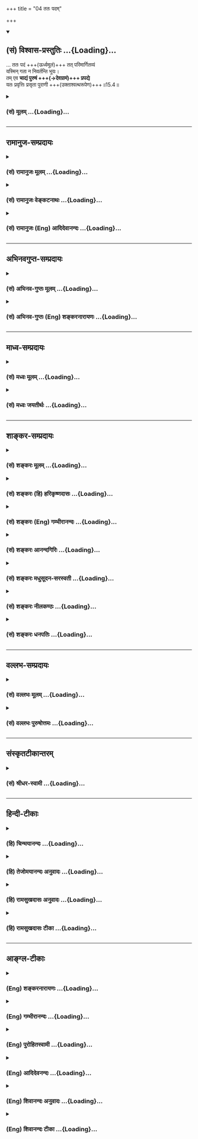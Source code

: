 +++
title = "04 ततः पदम्"

+++
<div class="js_include" newlevelforh1="2" title="(सं) विश्वास-प्रस्तुतिः" unfilled url="/purANam_vaiShNavam/mahAbhAratam/06-bhIShma-parva/03-bhagavad-gItA-parva/saMskRtam/vishvAsa-prastutiH/15_puruShottama-yogaH/04_tataH_padam.md">
<details open><summary><h2>(सं) विश्वास-प्रस्तुतिः ...{Loading}...</h2></summary>

… ततः पदं +++(ऊर्ध्वमूलं)+++ तत् परिमार्गितव्यं  
यस्मिन् गता न निवर्तन्ति भूयः।  
तम् एव **चाद्यं पुरुषं +++(→देवग्रामं)+++ प्रपद्ये**  
यतः प्रवृत्तिः प्रसृता पुराणी +++(उक्ताश्वत्थरूपेण)+++॥15.4॥
</details>
</div>
<div class="js_include collapsed" newlevelforh1="3" title="(सं) मूलम्" unfilled url="/purANam_vaiShNavam/mahAbhAratam/06-bhIShma-parva/03-bhagavad-gItA-parva/saMskRtam/mUlam/15_puruShottama-yogaH/04_tataH_padam.md">
<details><summary><h3>(सं) मूलम् ...{Loading}...</h3></summary>

ततः पदं तत्परिमार्गितव्य  
यस्मिन्गता न निवर्तन्ति भूयः।  
तमेव चाद्यं पुरुषं प्रपद्ये  
यतः प्रवृत्तिः प्रसृता पुराणी।।15.4।।
</details>
</div>


_________________
## रामानुज-सम्प्रदायः
<div class="js_include collapsed" newlevelforh1="3" title="(सं) रामानुजः मूलम्" unfilled url="/purANam_vaiShNavam/mahAbhAratam/06-bhIShma-parva/03-bhagavad-gItA-parva/saMskRtam/rAmAnujaH/mUlam/15_puruShottama-yogaH/04_tataH_padam.md">
<details><summary><h3>(सं) रामानुजः मूलम् ...{Loading}...</h3></summary>

।।15.4।।
**ततः** विषयासङ्गाद् हेतोः  
**तत् पदं परिमार्गितव्यम्** अन्वेषणीयाम्  
**यस्मिन् गता भूयः न निवर्तन्ते।** 

कथम् अनादिकालप्रवृत्तो गुणमयभोग-सङ्गः  
तन्-मूलं च विपरीतज्ञानं निवर्तते  
इति अत्र आह --,

अज्ञानादिनिवृत्तये **तम् एव च आद्यं** कृत्स्नस्य आदिभूतम्।  

&gt; मयाध्यक्षेण प्रकृतिः सूयते सचराचरम्। (गीता 9।10)  
अहं सर्वस्य प्रभवो मत्तः सर्वं प्रवर्तते।। (गीता 10।8)  
&gt; मत्तः परतरं नान्यत्किञ्चिदस्ति धनञ्जय। (गीता 7।7) 

इत्यादिषु उक्तम् आद्यं पुरुषम् एव शरणं **प्रपद्ये तम्
एव** शरणं प्रपद्येत। 

**यतः** यस्मात् कृत्स्नस्य स्रष्टुः इयं
गुणमयभोगसङ्ग-**प्रवृत्तिः पुराणी** पुरातनी **प्रसृता।**

उक्तं हि मया एव पूर्वम् एतत् -- 

&gt; दैवी ह्येषा गुणमयी  
&gt; मम माया दुरत्यया।  
&gt; मामेव ये प्रपद्यन्ते  
&gt; मायामेतां तरन्ति ते।। (गीता 7।14) 
&gt; 

इति। 

"प्रपद्य +इयतः प्रवृत्तिः" इति वा पाठः। तम् एव च आद्यं पुरुषं प्रपद्य शरणमुपगम्य इयतः अज्ञाननिवृत्त्यादेःकृत्स्नस्य एतस्य साधनभूता प्रवृत्तिः पुराणी पुरातनी प्रसृता। 

पुरातनानां मुमुक्षूणां **प्रवृत्तिः पुराणी** पुरातना हि मुमुक्षवो  
माम् एव शरणम् उपगम्य  
निर्मुक्त-बन्धाः संजाता इत्यर्थः।

</details>
</div>
<div class="js_include collapsed" newlevelforh1="3" title="(सं) रामानुजः वेङ्कटनाथः" unfilled url="/purANam_vaiShNavam/mahAbhAratam/06-bhIShma-parva/03-bhagavad-gItA-parva/saMskRtam/rAmAnujaH/venkaTanAthaH/15_puruShottama-yogaH/04_tataH_padam.md">
<details><summary><h3>(सं) रामानुजः वेङ्कटनाथः ...{Loading}...</h3></summary>

।। 15.4ननु सर्वप्रत्यक्षसम्मतेऽस्मिन् संसारेयस्तं वेद इति
कस्यचित्तद्वेदनेन प्रशंसनमयुक्तमित्यत्रोच्यतेन रूपमस्येति। नात्र
रूपानुपलम्भवचनस्य रूपाभावे तात्पर्यं; निर्दिष्टरूपविरोधादित्यभिप्रायेणाह
-- अस्य वृक्षस्येति। सर्वेषां संसारोपलम्भे सत्यपि प्रकृताकारेण नोपलम्भ
इति तथाशब्दाभिप्रेतं विवृणोति -- चतुर्मुखादित्वेनेत्यादिना। संसारिभिरिति
-- अपवर्गोपयुक्तज्ञानरहितैरिति भावः। संसारिष्वेव यस्तथा वेद; स
मुक्तप्राय इति वा। कूटस्थपितृपुत्रादिरूपेण लोकेऽपि मूलशाखापल्लवादिकं
दृश्यत इत्यत्राह -- मनुष्योऽहमिति। तेषां हेयस्यापि
संसारस्योपादानोपयुक्तं ज्ञानमस्ति न तु हानार्थमिति भावः। नान्तः
इत्यादावपि तथाशब्दस्यानुषङ्गमाह -- तथाऽस्येति।
समभिव्याहृतासङ्गशस्त्रच्छेद्यत्वानुगुणमन्तशब्दार्थमाहविनाश इति।
आत्यन्तिकप्रलय इहासङ्गनिष्पादितान्तशब्देन विवक्षितः तस्य च स्वरूपतः
कारणतश्चानुपलम्भः नित्यप्रलयमात्रं हि संसारिभिर्दृश्यत इत्यभिप्रायेणाह
-- गुणमयभोगेष्वसङ्गकृत इति। भोगशब्दोऽत्र भोग्यपरः।
प्रमाणसिद्धस्यान्तस्यादेः प्रतिष्ठायाश्च
स्वरूपनिषेधभ्रमव्युदासायउपलभ्यते इतिपदमनुषञ्जितम्।
गर्भादिरूपस्यावान्तरादेरुपलम्भात्प्रधानभूत आदिरिह विवक्षित इत्याह --
गुणसङ्ग एवेति। अत्र प्रतिष्ठाशब्देन परोक्तं परमात्माभिधानमयुक्तं;
निस्सङ्गानां सङ्गविषयस्य
तस्यासङ्गशस्त्रच्छेद्यवृक्षप्रतिष्ठात्वनिर्देशानौचित्यात् अत आदिभूतस्य
सङ्गस्यापि निदानं क्षेत्रादिस्थानीयमज्ञानमिह अर्थौचित्यात्प्रतिष्ठोच्यत
इत्याह -- अनात्मन्यात्माभिमानरूपमिति। एतेन सम्प्रतिष्ठा मध्यमिति
व्याख्याऽपि निरस्ता। अज्ञाने कथं प्रतिष्ठाशब्दवृत्तिः इत्यत्राह --
प्रतितिष्ठतीति। अयं भावः -- मूलस्थितिभूमिः वृक्षस्य प्रतिष्ठा कर्म च
संसारवृक्षस्य मूलत्वेनोक्तम् तच्चअविद्यासञ्चितं कर्म \[वि.पु.2।13।70\]
इति वचनादज्ञाने स्थितं; तदधीनत्वात्तदनुष्ठानस्य; ममकारस्यापि
कर्महेतोरहङ्कार एव कन्द इति स इह संसारवृक्षप्रतिष्ठेति। एनम् इति
सङ्गास्पदप्रकृतिवैचित्र्यपरामर्श इत्याह -- उक्तप्रकारमिति। सुष्ठुत्वं
दृढनिरूढवासनत्वेनान्यैः छेत्तुमशक्यत्वम्। विविधत्वं
प्रायश्चित्तादिभिरेकैकस्य कर्माख्यमूलस्य च्छेदेऽप्यनादिकालं
मनोवाक्कायैर्बुद्धिपूर्वकमबुद्धिपूर्वकं च
विधिनिषेधविषयविचित्रकर्मणामनन्तप्रकारसम्भृतत्वम्। असङ्गोऽपि
कदाचित्तादात्विकव्याध्यादिक्लेशादपि भवति स तु न दृढः
अतःसम्यग्ज्ञानमूलेनेत्युक्तम्। विषयत्यागदशायामिव
आत्मान्वेषणदशायामप्यसङ्गोऽनुवर्तनीय इति ज्ञापनायततश्शब्दः। अत एवततः परम्
इति परशब्दाध्याहारेण व्याख्यान्तरमयुक्तमित्यभिप्रायेणाह -- ततो
विषयासङ्गाद्धेतोरिति। आत्मानमन्विच्छेत् \[जा.उ.6\] इत्यादिसूचनायाह --
अन्वेषणीयमिति। छन्दोनुरोधाय च्छान्दसंनिवर्तन्ति इति
परस्मैपदमित्यभिप्रायेण स्वयमात्मनेपदं प्रायुङ्क्त।  
  
ननु दृढस्यासङ्गशस्त्रस्य लाभे हि तेन च्छिद्येत तदेव तु
संसारिभिर्दुर्लभतरमिति शङ्कयोत्तरग्रन्थं सङ्गमयति --
कथमिति। निर्मानमोहाः  
  

</details>
</div>
<div class="js_include collapsed" newlevelforh1="3" title="(सं) रामानुजः (Eng) आदिदेवानन्दः" unfilled url="/purANam_vaiShNavam/mahAbhAratam/06-bhIShma-parva/03-bhagavad-gItA-parva/saMskRtam/rAmAnujaH/english/AdidevAnandaH/15_puruShottama-yogaH/04_tataH_padam.md">
<details><summary><h3>(सं) रामानुजः (Eng) आदिदेवानन्दः ...{Loading}...</h3></summary>

15.3 - 15.4 The form of this tree, having its origin above, i.e., in the
four-faced Brahma and branches below in the sense that man forms the
crest through continual lineage therefrom, and also having its branches
extended above and below by actions done in the human state and forming
secondary roots - that form of the tree is not understood by people
immersed in Samsara. Only this much is perceived: 'I am a man, the son
of Devadatta, the father of Yajnadatta; I have property appropriate to
these conditions'. Likewise, it is not understood that its destruction
can be brought about by detachment from enjoyments which are based on
Gunas. Similarly it is not perceived that attachment to the Gunas alone
is the beginning of this (tree). Again, it is not perceived that the
basis of this tree is founded on ignorance which is the misconception of
self as non-self. Ignorance alone is the basis of this tree, since in it
alone the tree is fixed. This Asvattha, described above, firm-rooted,
i.e., the roots of which are firm and manifold, is to be cut off by the
strong axe of detachment, namely, detachment from the sense objects
composed of the three Gunas. This can be forged through perfect
knowledge. As one gains detachment from sense-objects, one should seek
and find out the goal from which nobody ever returns. How does this
attachment to sense-objects, which consists of the Gunas and erroneous
knowledge forming its cause, cease to exist; Sri Krsna now answers: One
should seek 'refuge (Prapadyet) in the Primal Person' alone in order to
overcome this ignorance. One should seek refuge (Prapadyeta) in Him who
is primal, namely, the beginning of all entities, as stated in the
following text: 'With Me as the Lord, the Prakrti gives birth to all
that which moves, and that which does not move' (9.10), 'I am the origin
of all; from Me proceed everything' (10.8), and 'There is nothing higher
than Me, O Arjuna' (7.7). From Me, the creator of everything, has
streamed forth this ancient activity, continuing from time immermorial,
of attachment to sense-objects consisting of Gunas. This has been
declared already by Me: 'For this divine Maya of Mine consisting of the
Gunas is hard to break through. But those who take refuge in me alone
shall pass beyond this Maya' (7.14). Or a variant of this stanza is
'prapadya iyatah pravrttih' (in place of 'prapadyet yatah pravrittih').
This gives the sense that this discipline of taking refuge in the
Supreme Person for dispelling of ignorance has continued from a distant
past. The tendencies of ancient persons seeking liberation are also
ancient. The purport is this: The ancient liberation-seekers, taking
refuge in Me alone, were released from bondage. \[This can be taken to
mean that Prapatti or taking refuge in the Lord had originated in the
Bhakti tradition of the Sri-Vaisnavites from ancient sages i.e., from
the Alvars who preceded Ramanuja by several centuries. It is not a
creation of Ramanuja\].

</details>
</div>


_________________
## अभिनवगुप्त-सम्प्रदायः
<div class="js_include collapsed" newlevelforh1="3" title="(सं) अभिनव-गुप्तः मूलम्" unfilled url="/purANam_vaiShNavam/mahAbhAratam/06-bhIShma-parva/03-bhagavad-gItA-parva/saMskRtam/abhinava-guptaH/mUlam/15_puruShottama-yogaH/04_tataH_padam.md">
<details><summary><h3>(सं) अभिनव-गुप्तः मूलम् ...{Loading}...</h3></summary>

।।15.3 -- 15.5।। न रूपमित्यादि अव्ययं तदित्यन्तम्। तं छित्त्वेति।
विशेष्ये क्रियाऽभिधीयमाना सामर्थ्यादत्र विशेषणपदमुपादत्ते दण्डी
प्रैष्याननुब्रूयात् इति विधिवत्। तेन अधोरूढानि मूलानि अस्य छिन्द्यादिति।
तत् पदं प्रशान्तम् अव्ययं पदं तदेव।

</details>
</div>
<div class="js_include collapsed" newlevelforh1="3" title="(सं) अभिनव-गुप्तः (Eng) शङ्करनारायणः" unfilled url="/purANam_vaiShNavam/mahAbhAratam/06-bhIShma-parva/03-bhagavad-gItA-parva/saMskRtam/abhinava-guptaH/english/shankaranArAyaNaH/15_puruShottama-yogaH/04_tataH_padam.md">
<details><summary><h3>(सं) अभिनव-गुप्तः (Eng) शङ्करनारायणः ...{Loading}...</h3></summary>

15.4 See Comment under 15.5

</details>
</div>


_________________
## माध्व-सम्प्रदायः
<div class="js_include collapsed" newlevelforh1="3" title="(सं) मध्वः मूलम्" unfilled url="/purANam_vaiShNavam/mahAbhAratam/06-bhIShma-parva/03-bhagavad-gItA-parva/saMskRtam/madhvaH/mUlam/15_puruShottama-yogaH/04_tataH_padam.md">
<details><summary><h3>(सं) मध्वः मूलम् ...{Loading}...</h3></summary>

।।15.4।। तदर्थं च तमेव प्रपद्ये प्रपद्येत। तच्चोक्तं तत्रैव तं वै
प्रपद्येत यं वै प्रपद्य न शोचति न हृष्यति न जायते न म्रियते तद्ब्रह्म
मूलं तच्छित्सुः इति। नारायणेन दृष्टश्च प्रतिबुद्धो भवेत्पुमान् इति च
मोक्षधर्मे। छेदनोपायो ह्यत्राकाङ्क्षितः न च भगवतोऽन्यः शरण्योऽस्ति।

</details>
</div>
<div class="js_include collapsed" newlevelforh1="3" title="(सं) मध्वः जयतीर्थः" unfilled url="/purANam_vaiShNavam/mahAbhAratam/06-bhIShma-parva/03-bhagavad-gItA-parva/saMskRtam/madhvaH/jayatIrthaH/15_puruShottama-yogaH/04_tataH_padam.md">
<details><summary><h3>(सं) मध्वः जयतीर्थः ...{Loading}...</h3></summary>

।।15.4।। वाक्यार्थस्य समाप्तत्वात्तमेव चाद्यं इति व्यर्थमित्यतः सङ्गतिं
सूचयन्नाह -- **तदर्थं चे**ति विमर्शार्थं च। विश्वविमर्शाद्ब्रह्मज्ञानं
भवतु स विमर्श एव कथं स्यात् इत्याकाङ्क्षां तदर्थमित्यनेन सूचयति। तर्हि
चिच्छिदिषुं प्रति तदुपायो विधेयः; न तु प्रपद्य इति वचनं
सङ्गतमित्यतःव्यत्ययो बहुलम् \[अष्टा.3।1।85\] इति वचनमाश्रित्याह --
**प्रपद्येते**ति। कुतो व्यत्ययः इत्यतः श्रुतिस्मृतिसंवादादित्याह --
**तच्चे**ति। तद्विश्वं च्छित्सुः। अभ्यासलोप इडभावश्च च्छान्दसः।
चिच्छिदिषुः। विश्वविमर्शार्थी यद्ब्रह्म विश्वस्य मूलं तमेव पुरुषं
प्रपद्येतेत्यर्थः। प्रपत्त्या प्रसन्नेन नारायणेन दृष्टः
पुमान्प्रतिबुद्धो विश्वविमर्शक्षमो भवेदित्यर्थः। इतश्च पुरुषव्यत्ययोऽत्र
व्याख्येय इत्याह -- **छेदने**ति। अतस्तदुपायविधानमेव सङ्गतमिति शेषः। न
केवलमुत्तमपुरुषोऽत्रानुपयुक्तः किन्त्वयुक्तश्चेत्याह -- **न चे**ति। तमेव
प्रपद्य इत्येवं परिमार्गितव्यमिति सम्बन्धस्त्वयुक्तः; अस्य
परिमार्गणत्वाभावात्।

</details>
</div>


_________________
## शाङ्कर-सम्प्रदायः
<div class="js_include collapsed" newlevelforh1="3" title="(सं) शङ्करः मूलम्" unfilled url="/purANam_vaiShNavam/mahAbhAratam/06-bhIShma-parva/03-bhagavad-gItA-parva/saMskRtam/shankaraH/mUlam/15_puruShottama-yogaH/04_tataH_padam.md">
<details><summary><h3>(सं) शङ्करः मूलम् ...{Loading}...</h3></summary>

।।15.4।। --,**ततः** पश्चात् यत् **पदं** वैष्णवं **तत् परिमार्गितव्यम्;**
परिमार्गणम् अन्वेषणं ज्ञातव्यमित्यर्थः। **यस्मिन्** पदे **गताः**
प्रविष्टाः **न** **निवर्तन्ति** न आवर्तन्ते **भूयः** पुनः संसाराय। कथं
परिमार्गितव्यमिति आह -- **तमेव च** यः पदशब्देन उक्तः **आद्यम्** आदौ भवम्
आद्यं **पुरुषं प्रपद्ये** इत्येवं परिमार्गितव्यं तच्छरणतया इत्यर्थः। कः
असौ पुरुषः इति; उच्यते -- **यतः** यस्मात् पुरुषात्
संसारमायावृक्ष**प्रवृत्तिः प्रसृता** निःसृता; ऐन्द्रजालिकादिव माया;
**पुराणी** चिरंतनी।। कथंभूताः तत् पदं गच्छन्तीति; उच्यते --,

</details>
</div>
<div class="js_include collapsed" newlevelforh1="3" title="(सं) शङ्करः (हि) हरिकृष्णदासः" unfilled url="/purANam_vaiShNavam/mahAbhAratam/06-bhIShma-parva/03-bhagavad-gItA-parva/saMskRtam/shankaraH/hindI/harikRShNadAsaH/15_puruShottama-yogaH/04_tataH_padam.md">
<details><summary><h3>(सं) शङ्करः (हि) हरिकृष्णदासः ...{Loading}...</h3></summary>

।।15.4।। उसके पश्चात् उस परम वैष्णवपदको खोजना चाहिये अर्थात् जानना चाहिये
कि जिस पदमें पहुँचे हुए पुरुष; फिर संसारमें नहीं लौटते -- पुनर्जन्म
ग्रहण नहीं करते। ( उस पदको ) कैसे खोजना चाहिये सो कहते हैं -- जो
पदशब्दसे कहा गया है; उसी आदिपुरुषकी मैं शरण हूँ; इस भावसे अर्थात् उसके
शरणागत होकर खोजना चाहिये। वह पुरुष कौन है; सो बतलाते हैं -- जिस पुरुषसे
बाजीगरकी मायाके समान इस मायारचित संसारवृक्षकी सनातन प्रवृत्ति विस्तारको
प्राप्त हुई है -- प्रकट हुई है।

</details>
</div>
<div class="js_include collapsed" newlevelforh1="3" title="(सं) शङ्करः (Eng) गम्भीरानन्दः" unfilled url="/purANam_vaiShNavam/mahAbhAratam/06-bhIShma-parva/03-bhagavad-gItA-parva/saMskRtam/shankaraH/english/gambhIrAnandaH/15_puruShottama-yogaH/04_tataH_padam.md">
<details><summary><h3>(सं) शङ्करः (Eng) गम्भीरानन्दः ...{Loading}...</h3></summary>

15.4 Tatah, thereafter; tat, that; padam, State of Visnu;
parimargitavyam, has to be sought for, i.e. realized; gatah, going,
entering; yasmin, where, into which State; they na, do not; nivartanti,
return; bhuyah, again, for worldly life. As to how It is to be sought
for, the Lord says: Prapadye, I take refuge; tam, in that; adyam,
Primeval-existing from the beginning; purusam, Person, who has been
mentioned by the word State; eva, Himself. The search has to be carried
on thus, i.e., by taking refuge in Him. Who is that Person; That is
being stated: Yatah, from whom, from which Person; prasrta, has ensued,
like jugglery from a magician; purani, the eternal; pravrttih,
Manifestation, the magic Tree of the World. What kind of persons reach
that State; This is being answered:

</details>
</div>
<div class="js_include collapsed" newlevelforh1="3" title="(सं) शङ्करः आनन्दगिरिः" unfilled url="/purANam_vaiShNavam/mahAbhAratam/06-bhIShma-parva/03-bhagavad-gItA-parva/saMskRtam/shankaraH/AnandagiriH/15_puruShottama-yogaH/04_tataH_padam.md">
<details><summary><h3>(सं) शङ्करः आनन्दगिरिः ...{Loading}...</h3></summary>

।।15.4।। उद्धृत्य किं कर्तव्यं तदाह -- **तत इति।** पश्चादश्वत्थादूर्ध्वं
व्यवस्थितमित्यर्थः। किं तत्पदं यदन्विष्य ज्ञातव्यं तदाह --
**यस्मिन्निति।** येन सर्वं पूर्णं पूर्षु वा शयानं पुरुषं प्रपद्ये शरणं
गतोऽस्मीत्यर्थः। विवर्तवादानुरोधिनं दृष्टान्तमाह -- **ऐन्द्रेति।**

</details>
</div>
<div class="js_include collapsed" newlevelforh1="3" title="(सं) शङ्करः मधुसूदन-सरस्वती" unfilled url="/purANam_vaiShNavam/mahAbhAratam/06-bhIShma-parva/03-bhagavad-gItA-parva/saMskRtam/shankaraH/madhusUdana-sarasvatI/15_puruShottama-yogaH/04_tataH_padam.md">
<details><summary><h3>(सं) शङ्करः मधुसूदन-सरस्वती ...{Loading}...</h3></summary>

।।15.4।। तत इति। ततो गुरुमुपसृत्य ततोऽश्वत्थादूर्ध्वं व्यवस्थितं
तद्वैष्णवं पदं वेदान्तवाक्यविचारेण परिमार्गितव्यं
मार्गयितव्यमन्वेष्टव्यम्। सोऽन्वेष्टव्यः स विजिज्ञासितव्यः इति श्रुतेः
तत्पदं श्रवणादिनां ज्ञातव्यमित्यर्थः। किं तत्पदम्। यस्मिन्पदे गताः
प्रविष्टा ज्ञानेन न निवर्तन्ति नावर्तन्ते भूयः पुनः संसाराय। कथं तत्
परिमार्गितव्यमित्याह -- तमेवेति। यः पदशब्देनोक्तस्तमेव चाद्यमादौ भवं
पुरुषं येनेदं सर्वं पूर्णं तं पुरिषु पूर्षु वा शयानं प्रपद्ये शरणं
गतोऽस्मीत्येवं तदेकशरणतया तदन्वेष्टव्यमित्यर्थः। तं कं पुरुषम्। यतो
यस्मात्पुरुषात्प्रवृत्तिर्मायामयसंसारवृक्षप्रवृत्तिः पुराणी
चिरंतन्यनादिरेषा प्रसृता निःसृतैन्द्रजालिकादिव मायाहस्त्यादि तं पुरुषं
प्रपद्य इत्यन्वयः।

</details>
</div>
<div class="js_include collapsed" newlevelforh1="3" title="(सं) शङ्करः नीलकण्ठः" unfilled url="/purANam_vaiShNavam/mahAbhAratam/06-bhIShma-parva/03-bhagavad-gItA-parva/saMskRtam/shankaraH/nIlakaNThaH/15_puruShottama-yogaH/04_tataH_padam.md">
<details><summary><h3>(सं) शङ्करः नीलकण्ठः ...{Loading}...</h3></summary>

।।15.4।। तमिममश्वत्थं छित्त्वा किं कर्तव्यमत आह -- **तत इति।** न केवलं
निर्विकल्पसमाधिना तदसंङ्गमात्रेण कृतार्थता किं तर्हि ततोऽसङ्गान्तरं तत्
श्रुतिप्रसिद्धं पदनीयं ब्रह्म परिमार्गितव्यं श्रुतियुक्तिबलेनाहमेव
ब्रह्मास्मीति ज्ञातव्यम्। यस्मिन्पदे निर्विकल्पे गताः प्राप्ताः सन्तो न
निवर्तन्ति न पुनर्निवर्तन्ते। तमेव प्रत्यगानन्दमाद्यं पुरुषं पुरि शरीरे
शयानमहमपि प्रपद्ये शरणागतोऽस्मीति भावयेत्। भगवत एव वा इदं वचनं
लोकशिक्षार्थं वर्त एव च कर्मणीतिवत्। कोऽसौ पुरुषः यतः पुराणी आद्या
प्रवृत्तिःसोऽकामयत बहु स्यां प्रजायेय इत्येवंरूपा प्रसृता अस्मास्वपि
प्रवृत्ता। यतो वयमपि इदानीं कामयामहे,धनादिना वयं भूयांसः स्याम प्रजया
प्रजायेमहीति चेति। येनेयं प्रवृत्तिर्दर्शिता तत्प्रणामेनैव सा
निवर्तिष्यत इत्यर्थः।

</details>
</div>
<div class="js_include collapsed" newlevelforh1="3" title="(सं) शङ्करः धनपतिः" unfilled url="/purANam_vaiShNavam/mahAbhAratam/06-bhIShma-parva/03-bhagavad-gItA-parva/saMskRtam/shankaraH/dhanapatiH/15_puruShottama-yogaH/04_tataH_padam.md">
<details><summary><h3>(सं) शङ्करः धनपतिः ...{Loading}...</h3></summary>

।।15.4।। No commentary.

</details>
</div>


_________________
## वल्लभ-सम्प्रदायः
<div class="js_include collapsed" newlevelforh1="3" title="(सं) वल्लभः मूलम्" unfilled url="/purANam_vaiShNavam/mahAbhAratam/06-bhIShma-parva/03-bhagavad-gItA-parva/saMskRtam/vallabhaH/mUlam/15_puruShottama-yogaH/04_tataH_padam.md">
<details><summary><h3>(सं) वल्लभः मूलम् ...{Loading}...</h3></summary>

।।15.4।। तद्विशिनष्टि -- यस्मिन्निति। यत्र गता ज्ञानिनो भूयो न
निवर्त्तन्ते। तत्र मुख्यं साधनं भक्तिमाह -- तमेव चाद्यं प्रपद्य इति। यतः
पुराणी कृत्स्नस्य जगतः कर्मसु प्रवृत्तिरुत्पत्तिः प्रसृता भवति। तं
प्रपद्य इति वा पाठः।

</details>
</div>
<div class="js_include collapsed" newlevelforh1="3" title="(सं) वल्लभः पुरुषोत्तमः" unfilled url="/purANam_vaiShNavam/mahAbhAratam/06-bhIShma-parva/03-bhagavad-gItA-parva/saMskRtam/vallabhaH/puruShottamaH/15_puruShottama-yogaH/04_tataH_padam.md">
<details><summary><h3>(सं) वल्लभः पुरुषोत्तमः ...{Loading}...</h3></summary>

  
  
।।15.4।। ततः पदमिति। ततस्तदनन्तरं तत्पदं अलौकिकस्य तस्य मूलभूतं
परिमार्गितव्यं परितो विचारपूर्वकमालोचनरीत्या मार्गितव्यमन्वेषणीयम्।
अन्वेषणे प्रयोजनमाह -- यस्मिन्निति। यस्मिन् पदे गताः प्राप्ता भूयो न
निवर्तन्ते; संसारे नागच्छन्तीत्यर्थः। कथमन्वेषणीयं इत्यत आह -- तमेवेति।
यतः पुरुषोत्तमात् पुराणी सनातनी नित्या प्रवृत्तिर्भक्त्यात्मिका
भगवदनुप्रवृत्तिः प्रसृता विस्तृता प्रकटिता तमेव आद्यं च पुनः पुरुषं
भावात्मतया पुरुषरूपं शरणं प्रपद्ये व्रजामीति भावः।  
  

</details>
</div>


_________________
## संस्कृतटीकान्तरम्
<div class="js_include collapsed" newlevelforh1="3" title="(सं) श्रीधर-स्वामी" unfilled url="/purANam_vaiShNavam/mahAbhAratam/06-bhIShma-parva/03-bhagavad-gItA-parva/saMskRtam/shrIdhara-svAmI/15_puruShottama-yogaH/04_tataH_padam.md">
<details><summary><h3>(सं) श्रीधर-स्वामी ...{Loading}...</h3></summary>

।।15.4।। **तत इति।** ततस्तस्य मूलभूतं तत्पदं वस्तु वैष्णवं पदं
परिमार्गितव्यमन्वेष्टव्यम्। कीदृशम्। यस्मिन्गता यत्पदं प्राप्ताः सन्तो
भूयो न निवर्तन्ति। नावर्तन्त इत्यर्थः। अन्वेषणप्रकारमाह। यत एषा पुराणी
चिरंतनी संसारप्रवृत्तिः प्रसृता विस्तृता तमेव चाद्यं पुरुषं प्रपद्ये
शरणं व्रजामीत्येवमेकान्तभक्त्यान्वेष्टव्यमित्यर्थः।

</details>
</div>


_________________
## हिन्दी-टीकाः
<div class="js_include collapsed" newlevelforh1="3" title="(हि) चिन्मयानन्दः" unfilled url="/purANam_vaiShNavam/mahAbhAratam/06-bhIShma-parva/03-bhagavad-gItA-parva/hindI/chinmayAnandaH/15_puruShottama-yogaH/04_tataH_padam.md">
<details><summary><h3>(हि) चिन्मयानन्दः ...{Loading}...</h3></summary>

।।15.4।। कहीं ऐसा न हो कि कोई विद्यार्थी इस रूपक के वास्तविक अभिप्राय को
न समझकर उसे कोई लौकिक वृक्ष ही समझ लें; गीताचार्य भगवान् श्रीकृष्ण कहते
हैं कि जैसा वर्णन किया गया है; वैसा वृक्ष यहाँ उपलब्ध नहीं होता। पूर्व
श्लोक में वर्णित अश्वत्थ वृक्ष इस व्यक्त हुए सम्पूर्ण जगत् का प्रतीक है।
सूक्ष्म चैतन्य आत्मा विविध रूपों और विभिन्न स्तरों पर विविधत व्यक्त होता
है जैसे शरीर; मन और बुद्धि में क्रमश विषय; भावनाओं और विचारों के प्रकाशक
के रूप में और कारण शरीर में वह अज्ञान को प्रकाशित करता है। आत्मअज्ञान या
वासनाओं को ही कारण शरीर कहते हैं। ये समस्त उपाधियाँ तथा उनके अनुभव अपनी
सम्पूर्णता में अश्वत्थवृक्ष के द्वारा निर्देशित किये गये हैं। अत यह कोई
परिच्छिन्न वृक्ष न होने के कारण कोई इसे एक दृष्टिक्षेप से देखकर समझ नहीं
सकता है। कोई भी पुरुष इस संसार वृक्ष का आदि या अन्त या प्रतिष्ठा नहीं देख
सकता। यह वृक्ष परम सत्य के अज्ञान से उत्पन्न होता है। जब तक वासनाओं का
प्रभाव बना रहता है तब तक इसका अस्तित्व भी रहता है; किन्तु आत्मा के
अपरोक्ष ज्ञान से यह समूल नष्ट हो जाता है। बहुसंख्यक लोगों द्वारा इन
आध्यात्मिक आशयों को न देखा जाता है और न पहचाना या समझा ही जाता है। इस
संसार वृक्ष को काटने का एकमात्र शस्त्र है असंग अर्थात् वैराग्य। भौतिक
जगत् जड़; अचेतन है। इसके द्वारा जो अनुभव प्राप्त किया जाता है; वह चैतन्य
के सम्बन्ध के कारण ही संभव होता है। जब तक कार के चक्रों का सम्बन्ध मशीन
से बना रहता है तब तक उनमें गति रहती है। यदि प्रवाहित होने वाली शक्ति को
रोक दिया जाये; तो वे चक्र स्वत ही गतिशून्य स्थिति में आ जायेंगे। इसी
प्रकार यदि हम अपना ध्यान शरीर; मन और बुद्धि से निवृत्त करें; तो
तादात्म्य के अभाव में विषय; भावनाओं तथा विचारों का ग्रहण स्वत अवरुद्ध हो
जायेगा। तादात्म्य की निवृत्ति को ही वैराग्य कहते हैं। यहाँ उसे असंग
शस्त्र कहा गया है। भगवान् श्रीकृष्ण अर्जुन्ा को उपदेश देते हैं कि उसको
इस असंगशस्त्र के द्वारा संसारवृक्ष को काटना चाहिये। हमारी वर्तमान स्थिति
की दृष्टि से उपर्युक्त अवस्था का अर्थ है शून्य; जहाँ न कोई विषय हैं और न
भावनाएं हैं न कोई विचार ही हैं। अत हम ऐसे उपदेश को सहसा स्वीकार नहीं
करेंगे। भगवान् हमारी मनोदशा को समझते हुये उसी क्रम में कहते हैं;
तत्पश्चात् उस पद का अन्वेषण करना चाहिये; जिसे प्राप्त हुये पुरुष पुन
लौटते नहीं हैं। उपर्युक्त सम्पूर्ण विवेचन का निष्कर्ष यह निकलता है कि
निदिध्यासन के अभ्यास के शान्त क्षणों में साधक को अपना ध्यान जगत् एवं
उपाधियों से निवृत्त कर उस ऊर्ध्वमूल परमात्मा के चिन्तन में लगाना चाहिये;
जहाँ से इस संसार की पुरातन प्रवृत्ति प्रसृत हुई है। यदि इस उपदेश को केवल
यहीं तक छोड़ दिया गया होता; तो अधिक से अधिक वह एक सुन्दर काव्यात्मक
कल्पना ही बन कर रह जाता। आध्यात्मिक मूल्यों को अपने व्यावहारिक जीवन में
जीने की कला सिखाने वाली निर्देशिका के रूप में; गीता को यह भी बताना
आवश्यक था कि किस प्रकार एक साधक इस उपदेश का पालन कर सकता है। इनका एक
व्यावहारिक उपाय है; प्रार्थना। जिसका निर्देश इस श्लोक के अन्त में इन
शब्दों में किया है; मैं उस आदि पुरुष की शरण हूँ; जहाँ से यह पुरातन
प्रवृत्ति प्रसृत हुई है। यह श्लोक दर्शाता है कि जब हमारी बहिर्मुखी
प्रवृत्ति बहुत कुछ मात्रा में क्षीण हो जाती है; तब हमें अपनी बुद्धि को
सजगतापूर्वक संसार के आदिस्रोत सच्चिदानन्द परमात्मा में भक्ति और समर्पण
के भाव के साथ समाहित करने का प्रयत्न करना चाहिये। इस आदि पुरुष का स्वरूप
तथा उसके अनुभव के उपाय को बताना इस अध्याय का विषय है। किन गुणों से
सम्पन्न साधक उस पद को प्राप्त होते हैं सुनो

</details>
</div>
<div class="js_include collapsed" newlevelforh1="3" title="(हि) तेजोमयानन्दः अनुवादः" unfilled url="/purANam_vaiShNavam/mahAbhAratam/06-bhIShma-parva/03-bhagavad-gItA-parva/hindI/tejomayAnandaH/anuvAdaH/15_puruShottama-yogaH/04_tataH_padam.md">
<details><summary><h3>(हि) तेजोमयानन्दः अनुवादः ...{Loading}...</h3></summary>

।।15.4।। (तदुपरान्त) उस पद का अन्वेषण करना चाहिए जिसको प्राप्त हुए पुरुष
पुनः संसार में नहीं लौटते हैं। "मैं उस आदि पुरुष की शरण हूँ, जिससे यह
पुरातन प्रवृत्ति प्रसृत हुई है"।।

</details>
</div>
<div class="js_include collapsed" newlevelforh1="3" title="(हि) रामसुखदासः अनुवादः" unfilled url="/purANam_vaiShNavam/mahAbhAratam/06-bhIShma-parva/03-bhagavad-gItA-parva/hindI/rAmasukhadAsaH/anuvAdaH/15_puruShottama-yogaH/04_tataH_padam.md">
<details><summary><h3>(हि) रामसुखदासः अनुवादः ...{Loading}...</h3></summary>

।।15.4।। उसके बाद उस परमपद-(परमात्मा-) की खोज करनी चाहिये जिसको प्राप्त
होनेपर मनुष्य फिर लौटकर संसारमें नहीं आते और जिससे अनादिकालसे चली
आनेवाली यह सृष्टि विस्तारको प्राप्त हुई है, उस आदिपुरुष परमात्माके ही
मैं शरण हूँ।

</details>
</div>
<div class="js_include collapsed" newlevelforh1="3" title="(हि) रामसुखदासः टीका" unfilled url="/purANam_vaiShNavam/mahAbhAratam/06-bhIShma-parva/03-bhagavad-gItA-parva/hindI/rAmasukhadAsaH/TIkA/15_puruShottama-yogaH/04_tataH_padam.md">
<details><summary><h3>(हि) रामसुखदासः टीका ...{Loading}...</h3></summary>

।।15.4।।***व्याख्या --***  **ततः पदं तत्परिमार्गितव्यम् --** भगवान्ने
पूर्वश्लोकमें **छित्त्वा** पदसे संसारसे सम्बन्धविच्छेद करनेकी बात कही
है। इससे यह सिद्ध होता है कि परमात्माकी खोज करनेसे पहले संसारसे
सम्बन्धविच्छेद करना बहुत आवश्यक है। कारण कि परमात्मा तो सम्पूर्ण देश;
काल; वस्तु; व्यक्ति; घटना; परिस्थिति आदिमें ज्योंकेत्यों विद्यमान हैं;
केवल संसारसे अपना सम्बन्ध माननेके कारण ही नित्यप्राप्त परमात्माके
अनुभवमें बाधा लग रही है। संसारसे सम्बन्ध बना रहनेसे परमात्माकी खोज
करनेमें ढिलाई आती है और जप; कीर्तन; स्वाध्याय आदि सब कुछ करनेपर भी विशेष
लाभ नहीं दीखता। इसलिये साधकको पहले संसारसे सम्बन्धविच्छेद करनेको ही
मुख्यता देनी चाहिये। जीव परमात्माका ही अंश है। संसारसे सम्बन्ध मान लेनेके
कारण ही वह अपने अंशी(परमात्मा) के नित्यसम्बन्धको भूल गया है। अतः भूल
मिटनेपर मैं भगवान्का ही हूँ -- इस वास्तविकताकी स्मृति प्राप्त हो जाती
है। इसी बातपर भगवान् कहते हैं कि उस परमपद(परमात्मा) से नित्यसम्बन्ध
पहलेसे ही विद्यमान है। केवल उसकी खोज करनी है। संसारको अपना माननेसे
नित्यप्राप्त परमात्मा अप्राप्त दीखने लग जाता है और अप्राप्त संसार
प्राप्त दीखने लग जाता है। इसलिये परमपद(परमात्मा) को **तत्** पदसे लक्ष्य
करके भगवान् कहते हैं कि जो परमात्मा नित्यप्राप्त है; उसीकी पूरी तरह खोज
करनी है। खोज उसीकी होती है; जिसका अस्तित्व पहलेसे ही होता है। परमात्मा
अनादि और सर्वत्र परिपूर्ण हैं। अतः यहाँ खोज करनेका मतलब यह नहीं है कि
किसी साधनविशेषके द्वारा परमात्माको ढूँढ़ना है। जो संसार (शरीर; परिवार;
धनादि) कभी अपना था नहीं; है नहीं; होगा नहीं उसका आश्रय न लेकर; जो
परमात्मा,सदासे ही अपने हैं; अपनेमें हैं और अभी हैं; उनका आश्रय लेना ही
उनकी खोज करना है। साधकको साधनभजन करना तो बहुत आवश्यक है क्योंकि इसके समान
कोई उत्तम काम नहीं है किंतु,परमात्मतत्त्वको साधनभजनके द्वारा प्राप्त कर
लेंगे -- ऐसा मानना ठीक नहीं क्योंकि ऐसा माननेसे अभिमान बढ़ता है; जो
परमात्मप्राप्तिमें बाधक है। परमात्मा कृपासे मिलते हैं। उनको किसी साधनसे
खरीदा नहीं जा सकता। साधनसे केवल असाधन(संसारसे तादात्म्य; ममता और कामनाका
सम्बन्ध अथवा परमात्मासे विमुखता) का नाश होता है; जो अपने द्वारा ही किया
हुआ है। अतः साधनका महत्त्व असाधनको मिटानेमें ही समझना चाहिये। असाधनको
मिटानेकी सच्ची लगन हो; तो असाधनको मिटानेका बल भी परमत्माकी कृपासे मिलता
है। साधकोंके अन्तःकरणमें प्रायः एक दृढ़ धारणा बनी हुई है कि जैसे उद्योग
करनेसे संसारके पदार्थ प्राप्त होते हैं; ऐसे ही साधन करतेकरते (अन्तःकरण
शुद्ध होनेपर) ही परमात्माकी प्राप्ति होती है। परन्तु वास्तवमें यह बात
नहीं है क्योंकि परमात्मप्राप्ति किसी भी कर्म (साधन; तपस्यादि) का फल नहीं
है; चाहे वह कर्म कितना ही श्रेष्ठ क्यों न हो। कारण कि श्रेष्ठसेश्रेष्ठ
कर्मका भी आरम्भ और अन्त होता है अतः उस कर्मका फल नित्य कैसे होगा कर्मका
फल भी आदि और अन्तवाला होता है। इसलिये नित्य परमात्मतत्त्वकी प्राप्ति
किसी कर्मसे नहीं होती। वास्तवमें त्याग; तपस्या आदिसे जडता(संसार और शरीर)
से सम्बन्धविच्छेद ही होता है; जो भूलसे माना हुआ है। सम्बन्धविच्छेद होते
ही जो तत्त्व सर्वत्र है; सदा है; नित्यप्राप्त है; उसकी अनुभूति हो जाती
है -- उसकी स्मृति जाग्रत् हो जाती है।  
  
अर्जुन भी पूरा उपदेश सुननेके बाद अन्तमें कहते हैं -- **स्मृतिर्लब्धा**
(18। 73) मैंने स्मृति प्राप्त कर ली है। यद्यपि विस्मृति भी अनादि है;
तथापि वह अन्त होनेवाली है। संसारकी स्मृति और परमात्माकी स्मृतिमें बहुत
अन्तर है। संसारकी स्मृतिके बाद विस्मृतिका होना सम्भव है जैसे -- पक्षाघात
(लकवा) होनेपर पढ़ी हुई विद्याकी विस्मृति होना सम्भव है। इसके विपरीत
परमात्माकी स्मृति एक बार हो जानेपर फिर कभी विस्मृति नहीं होती (गीता 2।
72; 4। 35) जैसे -- पक्षाघात होनेपर अपनी सत्ता (मैं हूँ) की विस्मृति नहीं
होती। कारण यह है कि संसारके साथ कभी सम्बन्ध होता नहीं और परमात्मासे कभी
सम्बन्ध छूटता नहीं। शरीर; संसारसे मेरा कोई सम्बन्ध नहीं है -- इस तत्त्वका
अनुभव करना ही संसारवृक्षका छेदन करना है और मैं परमात्माका अंश हूँ -- इस
वास्तविकतामें हरदम स्थित रहना ही परमात्माकी खोज करना है। वास्तवमें
संसारसे सम्बन्धविच्छेद होते ही नित्यप्राप्त परमात्मतत्त्वकी अनुभूति हो
जाती है।**यस्मिन्गता न निवर्तन्ति भूयः --** जिसे पहले श्लोकमें
**ऊर्ध्वमूलम्** पदसे तथा इस श्लोकमें **आद्यम् पुरुषम्** पदोंसे कहा गया
है और आगे छठे श्लोकमें जिसका विस्तारसे वर्णन हुआ है; उसी परमात्मतत्त्वका
निर्देश यहाँ **यस्मिन्** पदसे किया गया है।  
  
जैसे जलकी बूँदे समुद्रमें मिल जानेके बाद पुनः समुद्रसे अलग नहीं हो सकती;
ऐसे ही परमात्माका अंश (जीवात्मा) परमात्माको प्राप्त हो जानेके बाद फिर
परमात्मासे अलग नहीं हो सकता अर्थात् पुनः लौटकर संसारमें नहीं आ सकता।
ऊँचनीच योनियोंमें जन्म लेनेका कारण प्रकृति अथवा उसके कार्य गुणोंका सङ्ग
ही है (गीता 13। 21)। अतः जब साधक असङ्गशस्त्रके द्वारा गुणोंके सङ्गका
सर्वथा छेदन (असत्के सम्बन्धका सर्वथा त्याग) कर देता है; तब उसका पुनः
कहीं जन्म लेनेका प्रश्न ही पैदा नहीं होता।**यतः प्रवृत्तिः प्रसृता
पुराणी --** सम्पूर्ण सृष्टिके रचयिता एक परमात्मा ही हैं। वे ही इस
संसारके आश्रय और प्रकाशक हैं। मनुष्य भ्रमवश सांसारिक पदार्थोंमें सुखोंको
देखकर संसारकी तरफ आकर्षित हो जाता है और संसारके रचयिता(परमात्मा)को भूल
जाता है। परमात्माका रचा हुआ संसार भी जब इतना प्रिय लगता है; तब (संसारके
रचयिता) परमात्मा कितने प्रिय लगने चाहिये यद्यपि रची हुई वस्तुमें
आकर्षणका होना एक प्रकारसे रचयिताका ही आकर्षण है (गीता 10। 41); तथापि
मनुष्य अज्ञानवश उस आकर्षणमें परमात्माको कारण न मानकर संसारको ही कारण मान
लेता है और उसीमें फँस जाता है।  
  
प्राणिमात्रका यह स्वभाव है कि वह उसीका आश्रय लेना चाहता है और उसीकी
प्राप्तिमें जीवन लगा देना चाहता है; जिसको वह सबसे बढ़कर मानता है अथवा
जिससे उसे कुछ प्राप्त होनेकी आशा रहती है। जैसे संसारमें लोग रुपयोंको
प्राप्त करनेमें और उनका संग्रह करनेमें बड़ी तत्परतासे लगते हैं; क्योंकि
उनको रुपयोंसे सम्पूर्ण मनचाही वस्तुओंके मिलनेकी आशा रहती है। वे सोचते
हैं -- शरीरके निर्वाहकी वस्तुएँ तो रुपयोंसे मिलती ही हैं; अनेक तरहके
भोग; ऐशआरामके साधन भी रुपयोंसे प्राप्त होते हैं। इसलिये रुपये मिलनेपर
मैं सुखी हो जाऊँगा तथा लोग मुझे धनी मानकर मेरा बहुत मानआदर करेंगे। इस
प्रकार रुपयोंको सर्वोपरि मान लेनपर वे लोभके कारण अन्याय; पापकी भी परवाह
नहीं करते। यहाँतक कि वे शरीरके आरामकी भी उपेक्षा करके रुपये कमाने तथा
संग्रह करनेमें ही तत्पर रहते हैं। उनकी दृष्टिमें रुपयोंसे बढ़कर कुछ नहीं
रहता। इसी प्रकार जब साधकको यह ज्ञात हो जाता है कि परमात्मासे बढ़कर कुछ
भी नहीं है और उनकी प्राप्तिमें ऐसा आनन्द है; जहाँ संसारके सब सुख फीके
पड़ जाते हैं (गीता 6। 22); तब वह परमात्माको ही प्राप्त करनेके लिये
तत्परतासे लग जाता है (गीता 15। 19)।  
  
**तमेव चाद्यं पुरुषं प्रपद्ये --** जिसका कोई आदि नहीं है किन्तु जो सबका
आदि है (गीता 10। 2); उस आदिपुरुष परमात्माका ही आश्रय (सहारा) लेना
चाहिये। परमात्माके सिवाय अन्य कोई भी आश्रय टिकनेवाला नहीं है। अन्यका
आश्रय वास्तवमें आश्रय ही नहीं है; प्रत्युत वह आश्रय लेनेवालेका ही नाश
(पतन) करनेवाला है जैसे -- समुद्रमें डूबते हुए व्यक्तिके लिये मगरमच्छका
आश्रय इस मृत्युसंसारसागरके सभी आश्रय मगरमच्छके आश्रयकी तरह ही हैं। अतः
मनुष्यको विनाशी संसारका आश्रय न लेकर अविनाशी परमात्माका ही आश्रय लेना
चाहिये।  
  
जब साधक अपना पूरा बल लगानेपर भी दोषोंको दूर करनेमें सफल नहीं होता; तब वह
अपने बलसे स्वतः निराश हो जाता है। ठीक ऐसे समयपर यदि वह (अपने बलसे सर्वथा
निराश होकर) एकमात्र भगवान्का आश्रय ले लेता है; तो भगवान्की कृपाशक्तिसे
उसके दोष निश्चितरूपसे नष्ट हो जाते हैं और भगवत्प्राप्ति हो जाती है
**(टिप्पणी प₀ 752)**। इसलिये साधकको भगवत्प्राप्तिसे कभी निराश नहीं होना
चाहिये। भगवान्की शरण लेकर निर्भय और निश्चिन्त हो जाना चाहिये। भगवान्के
शरण होनेपर उनकी कृपासे विघ्नोंका नाश और भगवत्प्राप्ति -- दोनोंकी सिद्धि
हो जाती है (गीता 18। 58; 62)। साधकको जैसे संसारके सङ्गका त्याग करना है;
ऐसे ही असङ्गता के सङ्गका भी त्याग करना है। कारण कि असङ्ग होनेके बाद भी
साधकमें मैं असङ्ग हूँ -- ऐसा सूक्ष्म अहंभाव (परिच्छिन्नता) रह सकता है;
जो परमात्माके शरण होनेपर ही सुगमतापूर्वक मिट सकता है। परमात्माके शरण
होनेका तात्पर्य है -- अपने कहलानेवाले शरीर; इन्द्रियाँ; मन; बुद्धि; अहम्
(मैंपन); धन; परिवार; मकान आदि सबकेसब पदार्थोंको परमात्माके अर्पण कर देना
अर्थात् उन पदार्थोंसे अपनापन सर्वथा हटा लेनाशरणागत भक्तमें दो भाव रहते
हैं -- मैं भगवान्का हूँ और भगवान् मेरे हैं। इन दोनोंमें भी मैं भगवान्का
हूँ और भगवान्के लिये हूँ -- यह भाव ज्यादा उत्तम है। कारण कि भगवान् मेरे
हैं और मेरे लिये हैं -- इस भावमें अपने लिये भगवान्से कुछ चाह रहती है अतः
साधक भगवान्से अपनी मनचाही कराना चाहेगा। परन्तु मैं भगवान्का हूँ और
भगवान्के लिये हूँ -- इस भावमें केवल भगवान्की मनचाही होगी। इस प्रकार
साधकमें अपने लिये कुछ भी करने और पानेका भाव न रहना ही वास्तवमें अनन्य
शरणागति है। इस अनन्य शरणागतिसे उसका भगवान्के प्रति वह अनिर्वचनीय और
अलौकिक प्रेम जाग्रत् हो,जाता है जो क्षति; पूर्ति और निवृत्तिसे रहित है
जिसमें अपने प्रियके मिलनेपर भी तृप्ति नहीं होती और वियोगमें भी अभाव नहीं
होता जो प्रतिक्षण बढ़ता रहता है जिसमें असीमअपार आनन्द है; जिससे
आनन्ददाता भगवान्को भी आनन्द मिलता है। तत्त्वज्ञान होनेके बाद जो प्रेम
प्राप्त होता है; वही प्रेम अनन्य शरणागतिसे भी प्राप्त हो जाता है।  
  
**एव** पदका तात्पर्य है कि दूसरे सब आश्रयोंका त्याग करके एकमात्र
भगवान्का ही आश्रय ले। यही भाव गीतामें **मामेव ये प्रपद्यन्ते** (7। 14);
**तमेव शरणं गच्छ** (18। 62) और **मामेकं शरणं व्रज** (18। 66) पदोंमें भी
आया है।**प्रपद्ये** कहनेका अर्थ है -- मैं शरण हूँ। यहाँ शङ्का हो सकती है
कि भगवान् कैसे कहते हैं कि मैं शरण हूँ क्या भगवान् भी किसीके शरण होते
हैं यदि शरण होते हैं तो किसके शरण होते हैं इसका समाधान यह है कि भगवान्
किसीके शरण नहीं होते क्योंकि वे सर्वोपरि हैं। केवल लोकशिक्षाके लिये
भगवान् साधककी भाषामें बोलकर साधकको यह बताते हैं कि वह मैं शरण हूँ ऐसी
भावना करे। परमात्मा है और मैं (स्वयं) हूँ -- इन दोनोंमें है के रूपमें एक
ही परमात्मसत्ता विद्यमान है। मैं के साथ होनेसे ही है का हूँ में परिवर्तन
हुआ है। यदि मैंरूप एकदेशीय स्थितिको सर्वदेशीय,है में विलीन कर दें; तो है
ही रह जायगा; हूँ नहीं रहेगा। जबतक स्वयंके साथ बुद्धि; मन; इन्द्रियाँ;
शरीर आदिका सम्बन्ध मानते हुए हूँ बना हुआ है; तबतक व्यभिचारदोष होनेके
कारण अनन्य शरणागति नहीं है। परमात्माका अंश होनेके कारण जीव वास्तवमें सदा
परमात्माके ही आश्रित रहता है परन्तु परमात्मासे विमुख होनेके बाद (आश्रय
लेनेका स्वभाव न छूटनेके कारण) वह भूलसे नाशवान् संसारका आश्रय लेने लगता
है; जो कभी टिकता नहीं। अतः वह दुःख पाता रहता है। इसलिये साधकको चाहिये कि
वह परमात्मासे अपने वास्तविक सम्बन्धको पहचनाकर एकमात्र परमात्माके शरण हो
जाय।  
  
***सम्बन्ध --***  जो महापुरुष आदिपुरुष परमात्माके शरण होकर परमपदको
प्राप्त होते हैं; उनके लक्षणोंका वर्णन आगेके श्लोकमें करते हैं।

</details>
</div>


_________________
## आङ्ग्ल-टीकाः
<div class="js_include collapsed" newlevelforh1="3" title="(Eng) शङ्करनारायणः" unfilled url="/purANam_vaiShNavam/mahAbhAratam/06-bhIShma-parva/03-bhagavad-gItA-parva/english/shankaranArAyaNaH/15_puruShottama-yogaH/04_tataH_padam.md">
<details><summary><h3>(Eng) शङ्करनारायणः ...{Loading}...</h3></summary>

15.4. Then that Abode must be sought, having reached Which one would not
return. \[The Yogin\] would attain nothing but that Primal Person from
Whom the old activity (world creation) commences.

</details>
</div>
<div class="js_include collapsed" newlevelforh1="3" title="(Eng) गम्भीरानन्दः" unfilled url="/purANam_vaiShNavam/mahAbhAratam/06-bhIShma-parva/03-bhagavad-gItA-parva/english/gambhIrAnandaH/15_puruShottama-yogaH/04_tataH_padam.md">
<details><summary><h3>(Eng) गम्भीरानन्दः ...{Loading}...</h3></summary>

15.4 Thereafter, that State has to be sought for, going where they do
not return again: I take refuge in that Primeval Person Himself, from
whom has ensued the eternal Manifestation.

</details>
</div>
<div class="js_include collapsed" newlevelforh1="3" title="(Eng) पुरोहितस्वामी" unfilled url="/purANam_vaiShNavam/mahAbhAratam/06-bhIShma-parva/03-bhagavad-gItA-parva/english/purohitasvAmI/15_puruShottama-yogaH/04_tataH_padam.md">
<details><summary><h3>(Eng) पुरोहितस्वामी ...{Loading}...</h3></summary>

15.4 Beyond lies the Path, from which, when found, there is no return.
This is the Primal God from whence this ancient creation has sprung.

</details>
</div>
<div class="js_include collapsed" newlevelforh1="3" title="(Eng) आदिदेवनन्दः" unfilled url="/purANam_vaiShNavam/mahAbhAratam/06-bhIShma-parva/03-bhagavad-gItA-parva/english/AdidevanandaH/15_puruShottama-yogaH/04_tataH_padam.md">
<details><summary><h3>(Eng) आदिदेवनन्दः ...{Loading}...</h3></summary>

15.4 Then, one should seek that goal attaining which one never returns.
One should seek refuge with that Primal Person from whom streamed forth
this ancient activity.

</details>
</div>
<div class="js_include collapsed" newlevelforh1="3" title="(Eng) शिवानन्दः अनुवादः" unfilled url="/purANam_vaiShNavam/mahAbhAratam/06-bhIShma-parva/03-bhagavad-gItA-parva/english/shivAnandaH/anuvAdaH/15_puruShottama-yogaH/04_tataH_padam.md">
<details><summary><h3>(Eng) शिवानन्दः अनुवादः ...{Loading}...</h3></summary>

15.4 Then That goal should be sought for, whither having gone none
returns again. I seek refuge in that Primeval Purusha Whence streamed
forth the ancient activity or energy.

</details>
</div>
<div class="js_include collapsed" newlevelforh1="3" title="(Eng) शिवानन्दः टीका" unfilled url="/purANam_vaiShNavam/mahAbhAratam/06-bhIShma-parva/03-bhagavad-gItA-parva/english/shivAnandaH/TIkA/15_puruShottama-yogaH/04_tataH_padam.md">
<details><summary><h3>(Eng) शिवानन्दः टीका ...{Loading}...</h3></summary>

15.4 ततः then; पदम् goal; तत् That; परिमार्गितव्यम् should be sought
for; यस्मिन् whither; गताः gone; न not; निवर्तन्ति return; भूयः again;
तम् that; एव even; च and; आद्यम् primeval; पुरुषम् Purusha; प्रपद्ये I
seek refuge; यतः whence; प्रवृत्तिः activity or energy; प्रसृता streamed
forth; पुराणी ancient.Commentary That which fills the whole world with
the form of ExistenceKnowledgeBliss is Purusha. Or; that which sleeps in
this Puri (city) of the body is the Purusha.Singleminded devotion which
consists of ceaselessly thinking of or meditating on the Supreme Being
is the sure means of attaining Selfrealisation. Taking sole refuge in
the Primeval Purusha is the means to know or realise that supreme goal
goind whither the wise do not return again to this world of death.The
aspirant should know the abode of Vishnu. He should struggle hard to
reach it. He should seek it by taking refuge in the Primeval Purusha. If
he reaches this immortal abode of Vishnu or the imperishable Brahmic
seat of ineffable splendour and glory he will never return to this
mortal world.The Primeval Purusha or the pure; Supreme Being Who is
ExistenceKnowledgeBliss Absolute is the goal or the supreme abode or the
abode of Vishnu. Just as illusory objects like elephants; horses; etc.;
come forth through the jugglery of the magician; so also this ancient
energy or the original divine power or emanation of this tree or
illusory Samsara has streamed forth from that Primeval Purusha.What sort
of persons reach that goal eternal Listen.

</details>
</div>
